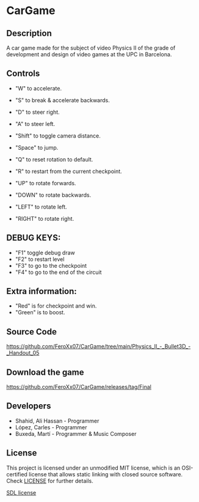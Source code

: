 # CarGame
## Description

A car game made for the subject of video Physics II of the grade of development and design of video games at the UPC in Barcelona.

## Controls

 - "W" to accelerate.
 - "S" to break & accelerate backwards.
 - "D" to steer right.
 - "A" to steer left.

 - "Shift" to toggle camera distance.
 - "Space" to jump.
 
 - "Q" to reset rotation to default.
 - "R" to restart from the current checkpoint.
 
 - "UP" to rotate forwards.
 - "DOWN" to rotate backwards.
 - "LEFT" to rotate left.
 - "RIGHT" to rotate right.
 
## DEBUG KEYS:
 - "F1" toggle debug draw
 - "F2" to restart level
 - "F3" to go to the checkpoint
 - "F4" to go to the end of the circuit
 
## Extra information:
- "Red" is for checkpoint and win.
- "Green" is to boost.

## Source Code
https://github.com/FeroXx07/CarGame/tree/main/Physics_II_-_Bullet3D_-_Handout_05

## Download the game
https://github.com/FeroXx07/CarGame/releases/tag/Final

## Developers

 - Shahid, Ali Hassan - Programmer
 - López, Carles - Programmer
 - Buxeda, Martí - Programmer & Music Composer

## License

This project is licensed under an unmodified MIT license, which is an OSI-certified license that allows static linking with closed source software. Check [LICENSE](LICENSE) for further details.

[SDL license](https://github.com/FeroXx07/Pinball/blob/main/Pinball/SDL/COPYING.txt)
